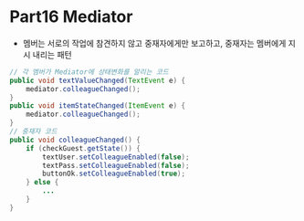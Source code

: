 # Part16 Mediator
- 멤버는 서로의 작업에 참견하지 않고 중재자에게만 보고하고, 중재자는 멤버에게 지시 내리는 패턴
```java
// 각 멤버가 Mediator에 상태변화를 알리는 코드
public void textValueChanged(TextEvent e) {
    mediator.colleagueChanged();
}
public void itemStateChanged(ItemEvent e) {
    mediator.colleagueChanged();
}
// 중재자 코드
public void colleagueChanged() {
    if (checkGuest.getState()) {
        textUser.setColleagueEnabled(false);
        textPass.setColleagueEnabled(false);
        buttonOk.setColleagueEnabled(true);
    } else {
        ...
    }
}
```